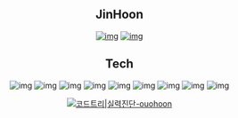 <div align=center>
  
  ## JinHoon
  
  [![img](https://img.shields.io/badge/Blog-181717?style=flat-round&logo=Github&logoColor=white)](https://ouohoon.tistory.com/)
  [![img](https://img.shields.io/badge/Mail-F7DF1E?style=flat-round&logo=Gmail&logoColor=white)](mailto:begreat@kakao.com) 
  
  ## Tech

![img](https://img.shields.io/badge/Java-yellow)
![img](https://img.shields.io/badge/Spring%20Boot-green)
![img](https://img.shields.io/badge/Spring%20Security-yellowgreen)
![img](https://img.shields.io/badge/JPA-orange)
![img](https://img.shields.io/badge/AWS-grey)
![img](https://img.shields.io/badge/Javascript-purple)
![img](https://img.shields.io/badge/Python-blue)
![img](https://img.shields.io/badge/MySQL-white)
![img](https://img.shields.io/badge/Redis-brightgreen)

[![코드트리|실력진단-ouohoon](https://banner.codetree.ai/v1/banner/ouohoon)](https://www.codetree.ai/profiles/ouohoon)
